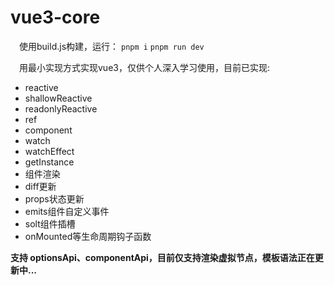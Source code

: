 # vue3-core


&emsp;使用build.js构建，运行：
`pnpm i`
`pnpm run dev`

&emsp;用最小实现方式实现vue3，仅供个人深入学习使用，目前已实现:

* reactive
* shallowReactive
* readonlyReactive
* ref
* component
* watch
* watchEffect
* getInstance
* 组件渲染
* diff更新
* props状态更新
* emits组件自定义事件
* solt组件插槽
* onMounted等生命周期钩子函数

**支持 optionsApi、componentApi，目前仅支持渲染虚拟节点，模板语法正在更新中...**

